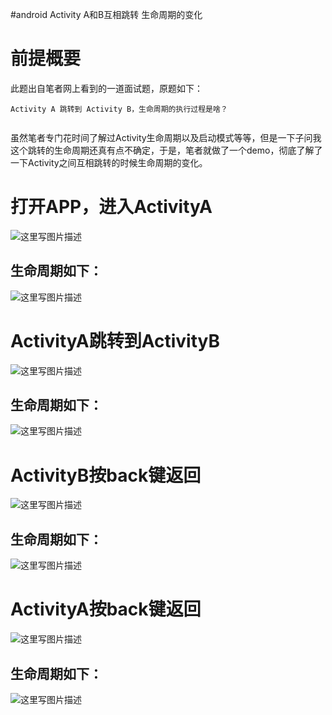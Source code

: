 #android Activity A和B互相跳转 生命周期的变化
# 前提概要

此题出自笔者网上看到的一道面试题，原题如下：

```
Activity A 跳转到 Activity B，生命周期的执行过程是啥？


```

虽然笔者专门花时间了解过Activity生命周期以及启动模式等等，但是一下子问我这个跳转的生命周期还真有点不确定，于是，笔者就做了一个demo，彻底了解了一下Activity之间互相跳转的时候生命周期的变化。

# 打开APP，进入ActivityA

<img src="https://imgconvert.csdnimg.cn/aHR0cDovL2ltZy5ibG9nLmNzZG4ubmV0LzIwMTYxMDI1MTUxOTU2NjAy" alt="这里写图片描述">

## 生命周期如下：

<img src="https://imgconvert.csdnimg.cn/aHR0cDovL2ltZy5ibG9nLmNzZG4ubmV0LzIwMTYxMDI1MTUyMDA3OTE2" alt="这里写图片描述">

# ActivityA跳转到ActivityB

<img src="https://imgconvert.csdnimg.cn/aHR0cDovL2ltZy5ibG9nLmNzZG4ubmV0LzIwMTYxMDI1MTUyMDE1MTgx" alt="这里写图片描述">

## 生命周期如下：

<img src="https://imgconvert.csdnimg.cn/aHR0cDovL2ltZy5ibG9nLmNzZG4ubmV0LzIwMTYxMDI1MTUyMDIzMTk3" alt="这里写图片描述">

# ActivityB按back键返回

<img src="https://imgconvert.csdnimg.cn/aHR0cDovL2ltZy5ibG9nLmNzZG4ubmV0LzIwMTYxMDI1MTUyMDMzODM4" alt="这里写图片描述">

## 生命周期如下：

<img src="https://imgconvert.csdnimg.cn/aHR0cDovL2ltZy5ibG9nLmNzZG4ubmV0LzIwMTYxMDI1MTUyMDQyNjAz" alt="这里写图片描述">

# ActivityA按back键返回

<img src="https://imgconvert.csdnimg.cn/aHR0cDovL2ltZy5ibG9nLmNzZG4ubmV0LzIwMTYxMDI1MTUyMDUwMjQ0" alt="这里写图片描述">

## 生命周期如下：

<img src="https://imgconvert.csdnimg.cn/aHR0cDovL2ltZy5ibG9nLmNzZG4ubmV0LzIwMTYxMDI1MTUyMDU5MzY5" alt="这里写图片描述">
